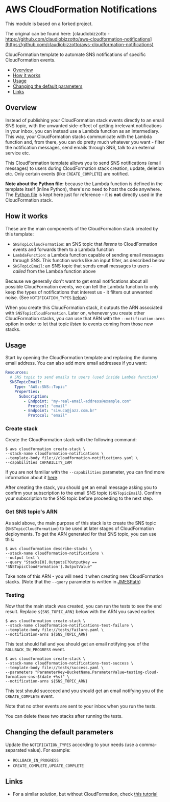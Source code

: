 AWS CloudFormation Notifications
================================

This module is based on a forked project.

The original can be found here: [claudiobizzotto - https://github.com/claudiobizzotto/aws-cloudformation-notifications](https://github.com/claudiobizzotto/aws-cloudformation-notifications)

CloudFormation template to automate SNS notifications of specific CloudFormation events.

* [Overview](#overview)
* [How it works](#how-it-works)
* [Usage](#usage)
* [Changing the default parameters](#changing-the-default-parameters)
* [Links](#links)

## Overview

Instead of publishing your CloudFormation stack events directly to an email SNS topic, with the unwanted side-effect of getting irrelevant notifications in your inbox, you can instead use a Lambda function as an intermediary. This way, your CloudFormation stacks communicate with the Lambda function and, from there, you can do pretty much whatever you want - filter the notification messages, send emails through SNS, talk to an external service etc.

This CloudFormation template allows you to send SNS notifications (email messages) to users during CloudFormation stack creation, update, deletion etc. Only certain events (like `CREATE_COMPLETE`) are notified.

**Note about the Python file:** because the Lambda function is defined in the template itself (inline Python), there's no need to host the code anywhere. The [Python file](./cloudformation-notifications.py) is kept here just for reference - it is **not** directly used in the CloudFormation stack.

## How it works

These are the main components of the CloudFormation stack created by this template:

* `SNSTopicCloudFormation`: an SNS topic that _listens_ to CloudFormation events and forwards them to a Lambda function
* `LambdaFunction`: a Lambda function capable of sending email messages through SNS. This function works like an input filter, as described below
* `SNSTopicEmail`: an SNS topic that sends email messages to users - _called_ from the Lambda function above

Because we generally don't want to get email notifications about all possible CloudFormation events, we can tell the Lambda function to only keep the types of notifications that interest us - it filters out unwanted noise. (See `NOTIFICATION_TYPES` [below](#changing-the-default-parameters))

When you create this CloudFormation stack, it outputs the ARN associated with `SNSTopicCloudFormation`. Later on, whenever you create other CloudFormation stacks, you can use that ARN with the `--notification-arns` option in order to let that topic _listen_ to events coming from those new stacks.

## Usage

Start by opening the CloudFormation template and replacing the dummy email address. You can also add more email addresses if you want:

```YAML
Resources:
  # SNS topic to send emails to users (used inside Lambda function)
  SNSTopicEmail:
    Type: "AWS::SNS::Topic"
    Properties:
      Subscription:
        - Endpoint: "my-real-email-address@example.com"
          Protocol: "email"
        - Endpoint: "sivuca@jazz.com.br"
          Protocol: "email"
```

### Create stack

Create the CloudFormation stack with the following command:

```SHELL
$ aws cloudformation create-stack \
--stack-name cloudformation-notifications \
--template-body file://cloudformation-notifications.yaml \
--capabilities CAPABILITY_IAM
```

If you are not familiar with the `--capabilities` parameter, you can find more information about it [here](https://docs.aws.amazon.com/AWSCloudFormation/latest/APIReference/API_CreateStack.html#API_CreateStack_RequestParameters).

After creating the stack, you should get an email message asking you to confirm your subscription to the email SNS topic (`SNSTopicEmail`). Confirm your subscription to the SNS topic before proceeding to the next step.

### Get SNS topic's ARN

As said above, the main purpose of this stack is to create the SNS topic (`SNSTopicCloudFormation`) to be used at later stages of CloudFormation deployments. To get the ARN generated for that SNS topic, you can use this:

```SHELL
$ aws cloudformation describe-stacks \
--stack-name cloudformation-notifications \
--output text \
--query "Stacks[0].Outputs[?OutputKey == 'SNSTopicCloudFormation'].OutputValue"
```

Take note of this ARN - you will need it when creating new CloudFormation stacks. (Note that the `--query` parameter is written in [JMESPath](http://jmespath.org/))

### Testing

Now that the main stack was created, you can run the tests to see the end result. Replace `${SNS_TOPIC_ARN}` below with the ARN you saved earlier.

```SHELL
$ aws cloudformation create-stack \
--stack-name cloudformation-notifications-test-failure \
--template-body file://tests/failure.yaml \
--notification-arns ${SNS_TOPIC_ARN}
```

This test should fail and you should get an email notifying you of the `ROLLBACK_IN_PROGRESS` event.

```SHELL
$ aws cloudformation create-stack \
--stack-name cloudformation-notifications-test-success \
--template-body file://tests/success.yaml \
--parameters "ParameterKey=BucketName,ParameterValue=testing-cloud-formation-sns-$(date +%s)" \
--notification-arns ${SNS_TOPIC_ARN}
```

This test should succceed and you should get an email notifying you of the `CREATE_COMPLETE` event.

Note that no other events are sent to your inbox when you run the tests.

You can delete these two stacks after running the tests.

## Changing the default parameters

Update the `NOTIFICATION_TYPES` according to your needs (use a comma-separated value). For example:

* `ROLLBACK_IN_PROGRESS`
* `CREATE_COMPLETE,UPDATE_COMPLETE`

## Links

* For a similar solution, but without CloudFormation, check [this tutorial](https://aws.amazon.com/premiumsupport/knowledge-center/cloudformation-rollback-email)
